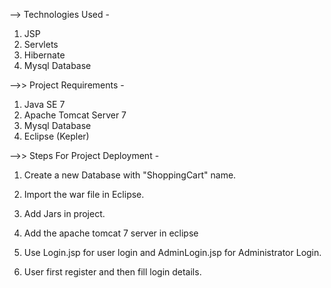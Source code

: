 --> Technologies Used - 

1. JSP
2. Servlets
3. Hibernate
4. Mysql Database


-->> Project Requirements -

1. Java SE 7 
2. Apache Tomcat Server 7
3. Mysql Database
4. Eclipse (Kepler)


-->> Steps For Project Deployment -

1. Create a new Database with "ShoppingCart" name.

2. Import the war file in Eclipse.

3. Add Jars in project.

4. Add the apache tomcat 7 server in eclipse

5. Use Login.jsp for user login and AdminLogin.jsp for Administrator Login.  

6. User first register and then fill login details.
